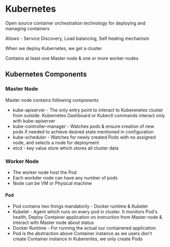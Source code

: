 # Kubernetes

Open source container orchestration technology for deploying and managing containers

Allows - Service Discovery, Load balancing, Self healing mechanism

When we deploy Kubernetes, we get a cluster

Contains at least one Master node & one or more worker nodes

## Kubernetes Components

### Master Node

Master node contains following components

- kube-apiserver - The only entry point to interact to Kuberenetes cluster from outside. Kubernetes Dashboard or Kubectl commands interact only with kube-apiserver
- kube-controller-manager - Watches pods & ensure creation of new pods if needed to achieve desired state mentioned in configuration
- kube-scheduler - Watches for newly created Pods with no assigned node, and selects a node for deployment
- etcd - key value store which stores all cluster data

### Worker Node

- The worker node host the Pod
- Each workder node can have any number of pods
- Node can be VM or Physical machine

#### Pod

- Pod contains two things mandatorily - Docker runtime & Kubelet
- Kubelet - Agent which runs on every pod in cluster. It monitors Pod's health, Deploy Container application on instruction from Master node & interact with Master node about status
- Docker Runtime - For running the actual our containered application
- Pod is the abstraction above Container instance as we users don't create Container instance in Kuberentes, we only create Pods
